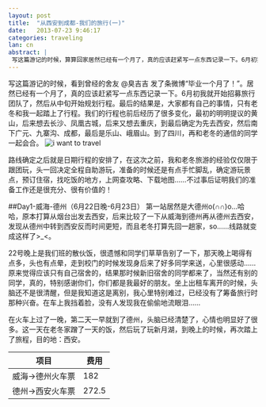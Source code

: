 ```yaml
---
layout: post
title:  "从西安到成都-我们的旅行(一)"
date:   2013-07-23 9:46:17
categories: traveling
lan: cn
abstract: |
 写这篇游记的时候，算算回家居然已经有一个月了，真的应该赶紧写一点东西记录一下。6月初我就开始招募旅行团队了，然后从中旬开始规划行程。最后的结果是，大家都有自己的事情，只有老冬和我一起踏上了行程。我们的行程也前后经历了很多变化，最初的明明提议的黄山，后来想去长沙、凤凰古城，后来又想去重庆，到最后确定为先去西安，然后南下广元、九寨沟、成都，最后是乐山、峨眉山。
---
```


写这篇游记的时候，看到曾经的舍友 @臭吉吉 发了条微博“毕业一个月了！”。居然已经有一个月了，真的应该赶紧写一点东西记录一下。6月初我就开始招募旅行团队了，然后从中旬开始规划行程。最后的结果是，大家都有自己的事情，只有老冬和我一起踏上了行程。我们的行程也前后经历了很多变化，最初的明明提议的黄山，后来想去长沙、凤凰古城，后来又想去重庆，到最后确定为先去西安，然后南下广元、九寨沟、成都，最后是乐山、峨眉山。到了四川，再和老冬的通信的同学一起会合。
![](http://carpenter.qiniudn.com/i-want-to-travel.jpg "i want to travel")

路线确定之后就是日期行程的安排了，在这次之前，我和老冬旅游的经验仅仅限于跟团玩，头一回决定全程自助游玩，准备的时候还是有点手忙脚乱，确定游玩景点，预订住宿，找吃饭的地方，上网查攻略、下载地图……不过事后证明我们的准备工作还是很充分、很有价值的！

##Day1-威海-德州（6月22日晚-6月23日）
第一站居然是大德州o(∩∩)o...哈哈，原本打算从烟台出发去西安，后来比较了一下从威海到德州再从德州去西安，发现从德州中转到西安反而时间更短，而且老冬打算先回一趟家，so……线路就变成这样了>_<。

22号晚上是我们班的散伙饭，很遗憾和同学们草草告别了一下，那天晚上喝得有点多，头也有点晕，走到校门的时候发现身后来了好多同学来送，心里很感动……原来觉得应该只有自己宿舍的，结果那时候新旧宿舍的同学都来了，当然还有别的同学，真的，特别感谢你们，你们都是我最好的朋友。坐上出租车离开的时候，头脑还不是很清醒，但是我知道这是离别，我心里特别难过，已经没有了筹备旅行时那种兴奋。在车上我挡着脸，没有人发现我在偷偷地流眼泪……

在火车上过了一晚，第二天一早就到了德州，头脑已经清楚了，心情也明显好了很多。这一天在老冬家蹭了一天的饭，然后玩了玩新月湖，到晚上的时候，再次踏上了旅程，目的地：西安。

项目|费用
---|---
威海->德州火车票|182
德州->西安火车票|272.5